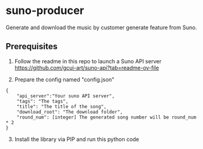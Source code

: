 # suno-producer

Generate and download the music by customer generate feature from Suno.

## Prerequisites
1. Follow the readme in this repo to launch a Suno API server
https://github.com/gcui-art/suno-api?tab=readme-ov-file

2. Prepare the config named "config.json"
```
{
    "api_server":"Your suno API server",
    "tags": "The tags",
    "title": "The title of the song",
    "download_root": "The download folder",
    "round_num": [integer] The generated song number will be round_num * 2
}
```
3. Install the library via PIP and run this python code